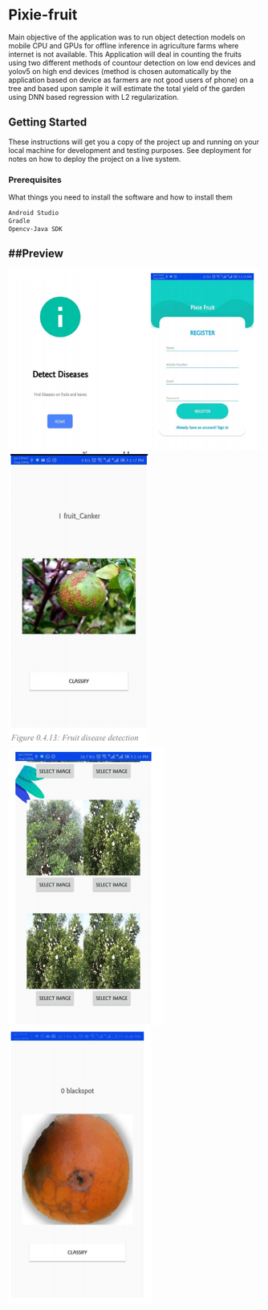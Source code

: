 # Pixie-fruit

Main objective of the application was to run object detection models on mobile CPU and GPUs for offline inference in agriculture farms where internet is not available.
This Application will deal in counting the fruits using two different methods of countour detection on low end devices and yolov5 on high end devices (method is chosen automatically by the application based on device as farmers are not good users of phone) on a tree and based upon sample it will
estimate the total yield of the garden using DNN based regression with L2 regularization.
## Getting Started

These instructions will get you a copy of the project up and running on your local machine for development and testing purposes. See deployment for notes on how to deploy the project on a live system.

### Prerequisites

What things you need to install the software and how to install them

```
Android Studio
Gradle
Opencv-Java SDK
```

##Preview
---
![alt text](https://github.com/MuhammadHadiofficial/Pixie-fruit/blob/master/demo.png)
![alt text](https://github.com/MuhammadHadiofficial/Pixie-fruit/blob/master/demo3.png)
![alt text](https://github.com/MuhammadHadiofficial/Pixie-fruit/blob/master/demo2].png)
![alt text](https://github.com/MuhammadHadiofficial/Pixie-fruit/blob/master/demp4.png)
